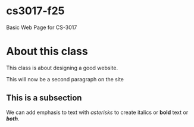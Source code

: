 # cs3017-f25
Basic Web Page for CS-3017

# About this class
This class is about designing a good website.

This will now be a second paragraph on the site 

## This is a subsection 
We can add emphasis to text with *asterisks* to create italics or **bold** text or ***both***.

